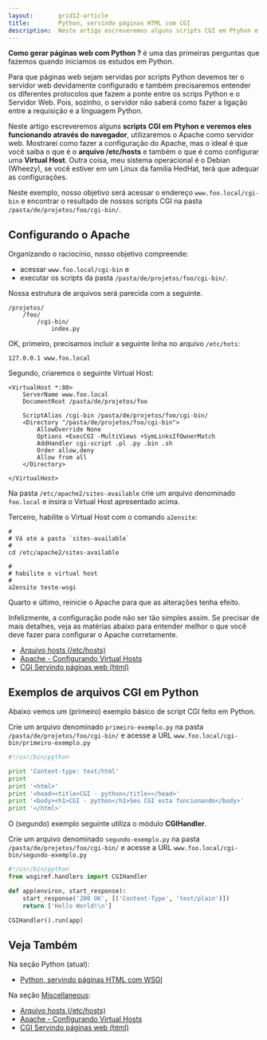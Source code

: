 ```yaml
---
layout:       grid12-article
title:        Python, servindo páginas HTML com CGI
description:  Neste artigo escreveremos alguns scripts CGI em Ptyhon e veremos eles funcionando, através do navegador, como páginas HTML
---
```


__Como gerar páginas web com Python ?__ é uma das primeiras perguntas que fazemos quando iniciamos os estudos em Python.

Para que páginas web sejam servidas por scripts Python devemos ter o servidor web devidamente configurado e também 
precisaremos entender os diferentes protocolos que fazem a ponte entre os scrips Python e o Servidor Web. Pois, sozinho,
o servidor não saberá como fazer a ligação entre a requisição e a linguagem Python.

Neste artigo escreveremos alguns __scripts CGI em Ptyhon e veremos eles funcionando através do navegador__, utilizaremos o 
Apache como servidor web. Mostrarei como fazer a configuração do Apache, mas o ideal é que você saiba o que é o __arquivo /etc/hosts__ e também 
o que é como configurar uma __Virtual Host__. Outra coisa, meu sistema operacional é o Debian (Wheezy), se você estiver 
em um Linux da família HedHat, terá que adequar as configurações.

Neste exemplo, nosso objetivo será acessar o endereço `www.foo.local/cgi-bin` e  encontrar o resultado de nossos scripts
 CGI na pasta `/pasta/de/projetos/foo/cgi-bin/`.



Configurando o Apache
---

Organizando o raciocínio, nosso objetivo compreende:

- acessar `www.foo.local/cgi-bin` e
- executar os scripts da pasta `/pasta/de/projetos/foo/cgi-bin/`.

Nossa estrutura de arquivos será parecida com a seguinte.

    /projetos/
        /foo/
            /cgi-bin/
                index.py

OK, primeiro, precisamos incluir a seguinte linha no arquivo `/etc/hots`:

    127.0.0.1 www.foo.local

Segundo, criaremos o seguinte Virtual Host:

```linux-config
<VirtualHost *:80>
    ServerName www.foo.local
    DocumentRoot /pasta/de/projetos/foo

    ScriptAlias /cgi-bin /pasta/de/projetos/foo/cgi-bin/
    <Directory "/pasta/de/projetos/foo/cgi-bin">
        AllowOverride None
        Options +ExecCGI -MultiViews +SymLinksIfOwnerMatch
        AddHandler cgi-script .pl .py .bin .sh
        Order allow,deny
        Allow from all
    </Directory>
 
</VirtualHost>
```

Na pasta `/etc/apache2/sites-available` crie um arquivo denominado `foo.local` e insira o Virtual Host apresentado acima.

Terceiro, habilite o Virtual Host com o comando `a2ensite`:

```linux-config
#
# Vá até a pasta `sites-available`
#
cd /etc/apache2/sites-available

#
# habilite o virtual host
#
a2ensite teste-wsgi
```
   
Quarto e último, reinicie o Apache para que as alterações tenha efeito.

Infelizmente, a configuração pode não ser tão simples assim. Se precisar de mais detalhes, veja as matérias abaixo para 
entender melhor o que você deve fazer para configurar o Apache corretamente.

- [Arquivo hosts (/etc/hosts)](/misc/arquivo-hosts/)
- [Apache - Configurando Virtual Hosts](/misc/apache-virtual-host/)
- [CGI Servindo páginas web (html)](/misc/cgi-common-gateway-interface/)



Exemplos de arquivos CGI em Python
---

Abaixo vemos um (primeiro) exemplo básico de script CGI feito em Python.

Crie um arquivo denominado `primeiro-exemplo.py` na pasta `/pasta/de/projetos/foo/cgi-bin/` e acesse a URL `www.foo.local/cgi-bin/primeiro-exemplo.py`

```python
#!/usr/bin/python

print 'Content-type: text/html'
print
print '<html>'
print '<head><title>CGI - python</title></head>'
print '<body><h1>CGI - python</h1>Seu CGI esta funcionando</body>'
print '</html>'
```

O (segundo) exemplo seguinte utiliza o módulo __CGIHandler__.

Crie um arquivo denominado `segundo-exemplo.py` na pasta `/pasta/de/projetos/foo/cgi-bin/` e acesse a URL 
`www.foo.local/cgi-bin/segundo-exemplo.py`

```python
#!/usr/bin/python
from wsgiref.handlers import CGIHandler

def app(environ, start_response):
    start_response('200 OK', [('Content-Type', 'text/plain')])
    return ['Hello World!\n']

CGIHandler().run(app)
```



Veja Também
---

Na seção Python (atual):

- [Python, servindo páginas HTML com WSGI](/python/servindo-paginas-html-com-wsgi/)

Na seção [Miscellaneous](/misc/):

- [Arquivo hosts (/etc/hosts)](/misc/arquivo-hosts/)
- [Apache - Configurando Virtual Hosts](/misc/apache-virtual-host/)
- [CGI Servindo páginas web (html)](/misc/cgi-common-gateway-interface/)
